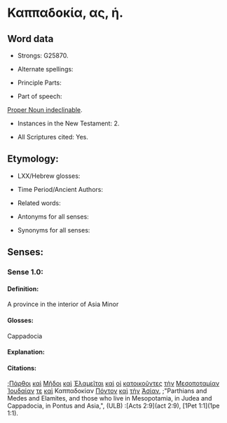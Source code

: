 # Καππαδοκία, ας, ἡ.

<!-- Status: S2=Needs2ndReview -->
<!-- Lexica used for edits: BDAG, FFM, LN, A-S -->

## Word data

* Strongs: G25870.


* Alternate spellings:

* Principle Parts: 

* Part of speech: 

[Proper Noun indeclinable](http://ugg.readthedocs.io/en/latest/proper_noun_indeclinable.html).

* Instances in the New Testament: 2.

* All Scriptures cited: Yes.

## Etymology: 

* LXX/Hebrew glosses: 

* Time Period/Ancient Authors: 

* Related words: 

* Antonyms for all senses:

* Synonyms for all senses: 

## Senses:

### Sense 1.0:

#### Definition: 

A province in the interior of Asia Minor

#### Glosses:

Cappadocia

#### Explanation:

#### Citations:

;[Πάρθοι](../G39340/01.md) [καὶ](../G25320/01.md) [Μῆδοι](../G33700/01.md) [καὶ](../G25320/01.md) [Ἐλαμεῖται](../G16390/01.md) [καὶ](../G25320/01.md) [οἱ](../G35880/01.md) [κατοικοῦντες](../G27300/01.md) [τὴν](../G35880/01.md) [Μεσοποταμίαν](../G33180/01.md) [Ἰουδαίαν](../G24490/01.md) [τε](../G50370/01.md) [καὶ](../G25320/01.md) Καππαδοκίαν [Πόντον](../G41950/01.md) [καὶ](../G25320/01.md) [τὴν](../G35880/01.md) [Ἀσίαν](../G07730/01.md), 
;"Parthians and Medes and Elamites, and those who live in Mesopotamia, in Judea and Cappadocia, in Pontus and Asia,",  (ULB)
:[Acts 2:9](act 2:9),  [1Pet 1:1](1pe 1:1).
